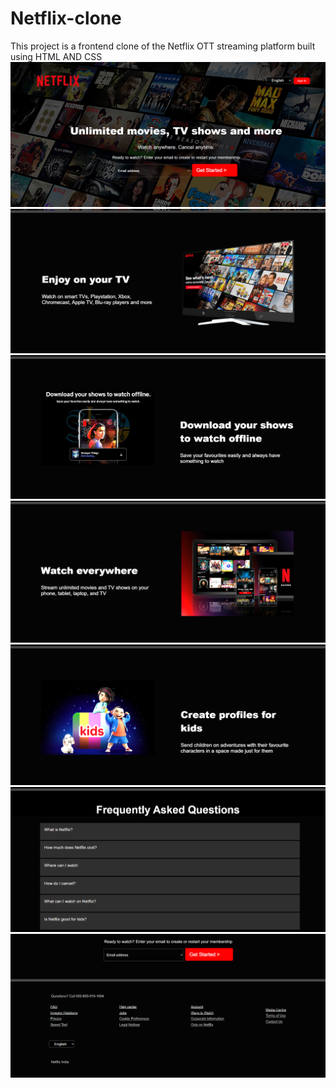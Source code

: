 # Netflix-clone
This project is a frontend clone of the Netflix OTT streaming platform built using HTML AND CSS
<br>
![Project Screenshot](project1.png)
![Project Screenshot](project2.png)
![Project Screenshot](project3.png)
![Project Screenshot](project4.png)
![Project Screenshot](project5.png)
![Project Screenshot](project6.png)
![Project Screenshot](project7.png)



